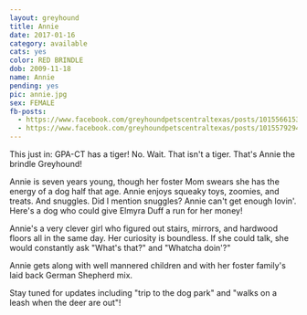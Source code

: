 ```yaml
---
layout: greyhound
title: Annie
date: 2017-01-16
category: available
cats: yes
color: RED BRINDLE
dob: 2009-11-18
name: Annie
pending: yes
pic: annie.jpg
sex: FEMALE
fb-posts:
  - https://www.facebook.com/greyhoundpetscentraltexas/posts/10155661536013572:0
  - https://www.facebook.com/greyhoundpetscentraltexas/posts/10155792948883572
---
```


This just in: GPA-CT has a tiger! No. Wait. That isn't a tiger. That's Annie the brindle Greyhound!

Annie is seven years young, though her foster Mom swears she has the energy of a dog half that age. Annie enjoys squeaky toys, zoomies, and treats. And snuggles. Did I mention snuggles? Annie can't get enough lovin'. Here's a dog who could give Elmyra Duff a run for her money!

Annie's a very clever girl who figured out stairs, mirrors, and hardwood floors all in the same day. Her curiosity is boundless. If she could talk, she would constantly ask "What's that?" and "Whatcha doin'?"

Annie gets along with well mannered children and with her foster family's laid back German
Shepherd mix.

Stay tuned for updates including "trip to the dog park" and "walks on a leash when the deer are out"!
